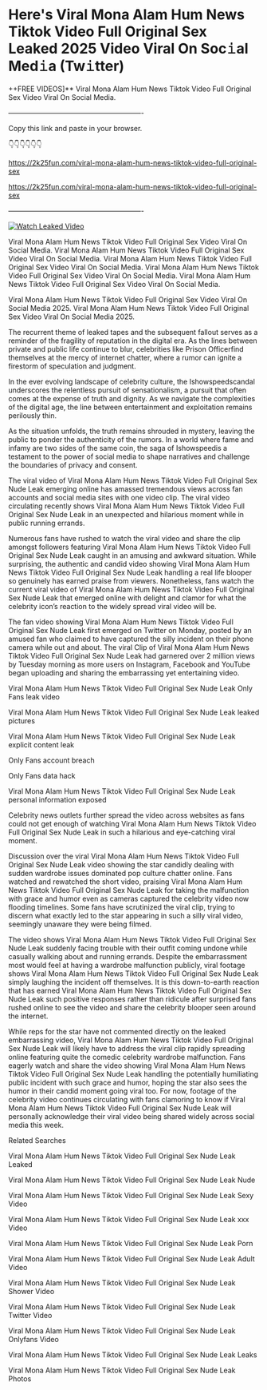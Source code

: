 # Here's Viral Mona Alam Hum News Tiktok Video Full Original Sex Leaked 2025 Video Viral On Soc𝚒al Med𝚒a (Tw𝚒tter)

++FREE VIDEOS]** Viral Mona Alam Hum News Tiktok Video Full Original Sex Video Viral On Social Media.

———————————————————-

Copy this link and paste in your browser.

👇👇👇👇👇👇

https://2k25fun.com/viral-mona-alam-hum-news-tiktok-video-full-original-sex

https://2k25fun.com/viral-mona-alam-hum-news-tiktok-video-full-original-sex

———————————————————-

[![Watch Leaked Video](https://miro.medium.com/v2/resize:fit:828/format:webp/1*cilzJN44JGOrTw9NJCrNHA.gif "Watch Leaked Video")](https://2k25fun.com/viral-mona-alam-hum-news-tiktok-video-full-original-sex)

Viral Mona Alam Hum News Tiktok Video Full Original Sex Video Viral On Social Media. Viral Mona Alam Hum News Tiktok Video Full Original Sex Video Viral On Social Media. Viral Mona Alam Hum News Tiktok Video Full Original Sex Video Viral On Social Media. Viral Mona Alam Hum News Tiktok Video Full Original Sex Video Viral On Social Media. Viral Mona Alam Hum News Tiktok Video Full Original Sex Video Viral On Social Media.

Viral Mona Alam Hum News Tiktok Video Full Original Sex Video Viral On Social Media 2025. Viral Mona Alam Hum News Tiktok Video Full Original Sex Video Viral On Social Media 2025.

The recurrent theme of leaked tapes and the subsequent fallout serves as a reminder of the fragility of reputation in the digital era. As the lines between private and public life continue to blur, celebrities like Prison Officerfind themselves at the mercy of internet chatter, where a rumor can ignite a firestorm of speculation and judgment.

In the ever evolving landscape of celebrity culture, the Ishowspeedscandal underscores the relentless pursuit of sensationalism, a pursuit that often comes at the expense of truth and dignity. As we navigate the complexities of the digital age, the line between entertainment and exploitation remains perilously thin.

As the situation unfolds, the truth remains shrouded in mystery, leaving the public to ponder the authenticity of the rumors. In a world where fame and infamy are two sides of the same coin, the saga of Ishowspeedis a testament to the power of social media to shape narratives and challenge the boundaries of privacy and consent.

The viral video of Viral Mona Alam Hum News Tiktok Video Full Original Sex Nude Leak emerging online has amassed tremendous views across fan accounts and social media sites with one video clip. The viral video circulating recently shows Viral Mona Alam Hum News Tiktok Video Full Original Sex Nude Leak in an unexpected and hilarious moment while in public running errands.

Numerous fans have rushed to watch the viral video and share the clip amongst followers featuring Viral Mona Alam Hum News Tiktok Video Full Original Sex Nude Leak caught in an amusing and awkward situation. While surprising, the authentic and candid video showing Viral Mona Alam Hum News Tiktok Video Full Original Sex Nude Leak handling a real life blooper so genuinely has earned praise from viewers. Nonetheless, fans watch the current viral video of Viral Mona Alam Hum News Tiktok Video Full Original Sex Nude Leak that emerged online with delight and clamor for what the celebrity icon’s reaction to the widely spread viral video will be.

The fan video showing Viral Mona Alam Hum News Tiktok Video Full Original Sex Nude Leak first emerged on Twitter on Monday, posted by an amused fan who claimed to have captured the silly incident on their phone camera while out and about. The viral Clip of Viral Mona Alam Hum News Tiktok Video Full Original Sex Nude Leak had garnered over 2 million views by Tuesday morning as more users on Instagram, Facebook and YouTube began uploading and sharing the embarrassing yet entertaining video.

Viral Mona Alam Hum News Tiktok Video Full Original Sex Nude Leak Only Fans leak video

Viral Mona Alam Hum News Tiktok Video Full Original Sex Nude Leak leaked pictures

Viral Mona Alam Hum News Tiktok Video Full Original Sex Nude Leak explicit content leak

Only Fans account breach

Only Fans data hack

Viral Mona Alam Hum News Tiktok Video Full Original Sex Nude Leak personal information exposed

Celebrity news outlets further spread the video across websites as fans could not get enough of watching Viral Mona Alam Hum News Tiktok Video Full Original Sex Nude Leak in such a hilarious and eye-catching viral moment.

Discussion over the viral Viral Mona Alam Hum News Tiktok Video Full Original Sex Nude Leak video showing the star candidly dealing with sudden wardrobe issues dominated pop culture chatter online. Fans watched and rewatched the short video, praising Viral Mona Alam Hum News Tiktok Video Full Original Sex Nude Leak for taking the malfunction with grace and humor even as cameras captured the celebrity video now flooding timelines. Some fans have scrutinized the viral clip, trying to discern what exactly led to the star appearing in such a silly viral video, seemingly unaware they were being filmed.

The video shows Viral Mona Alam Hum News Tiktok Video Full Original Sex Nude Leak suddenly facing trouble with their outfit coming undone while casually walking about and running errands. Despite the embarrassment most would feel at having a wardrobe malfunction publicly, viral footage shows Viral Mona Alam Hum News Tiktok Video Full Original Sex Nude Leak simply laughing the incident off themselves. It is this down-to-earth reaction that has earned Viral Mona Alam Hum News Tiktok Video Full Original Sex Nude Leak such positive responses rather than ridicule after surprised fans rushed online to see the video and share the celebrity blooper seen around the internet.

While reps for the star have not commented directly on the leaked embarrassing video, Viral Mona Alam Hum News Tiktok Video Full Original Sex Nude Leak will likely have to address the viral clip rapidly spreading online featuring quite the comedic celebrity wardrobe malfunction. Fans eagerly watch and share the video showing Viral Mona Alam Hum News Tiktok Video Full Original Sex Nude Leak handling the potentially humiliating public incident with such grace and humor, hoping the star also sees the humor in their candid moment going viral too. For now, footage of the celebrity video continues circulating with fans clamoring to know if Viral Mona Alam Hum News Tiktok Video Full Original Sex Nude Leak will personally acknowledge their viral video being shared widely across social media this week.

Related Searches

Viral Mona Alam Hum News Tiktok Video Full Original Sex Nude Leak Leaked

Viral Mona Alam Hum News Tiktok Video Full Original Sex Nude Leak Nude

Viral Mona Alam Hum News Tiktok Video Full Original Sex Nude Leak Sexy Video

Viral Mona Alam Hum News Tiktok Video Full Original Sex Nude Leak xxx Video

Viral Mona Alam Hum News Tiktok Video Full Original Sex Nude Leak Porn

Viral Mona Alam Hum News Tiktok Video Full Original Sex Nude Leak Adult Video

Viral Mona Alam Hum News Tiktok Video Full Original Sex Nude Leak Shower Video

Viral Mona Alam Hum News Tiktok Video Full Original Sex Nude Leak Twitter Video

Viral Mona Alam Hum News Tiktok Video Full Original Sex Nude Leak Onlyfans Video

Viral Mona Alam Hum News Tiktok Video Full Original Sex Nude Leak Leaks

Viral Mona Alam Hum News Tiktok Video Full Original Sex Nude Leak Photos